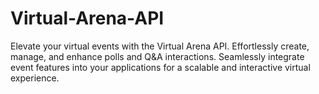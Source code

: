 # Virtual-Arena-API
Elevate your virtual events with the Virtual Arena API. Effortlessly create, manage, and enhance polls and Q&amp;A interactions. Seamlessly integrate event features into your applications for a scalable and interactive virtual experience.
